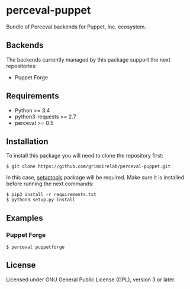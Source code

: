 # perceval-puppet

Bundle of Perceval backends for Puppet, Inc. ecosystem.

## Backends

The backends currently managed by this package support the next repositories:

* Puppet Forge

## Requirements

* Python >= 3.4
* python3-requests >= 2.7
* perceval >= 0.5

## Installation

To install this package you will need to clone the repository first:

```
$ git clone https://github.com/grimoirelab/perceval-puppet.git
```

In this case, [setuptools](http://setuptools.readthedocs.io/en/latest/) package will be required.
Make sure it is installed before running the next commands:

```
$ pip3 install -r requirements.txt
$ python3 setup.py install
```

## Examples

### Puppet Forge

```
$ perceval puppetforge
```

## License

Licensed under GNU General Public License (GPL), version 3 or later.
